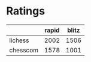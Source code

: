 # Ratings

|          | rapid | blitz |
|----------|-------|-------|
| lichess  | 2002 | 1506 |
| chesscom | 1578 | 1001 |

